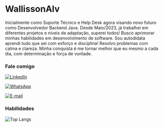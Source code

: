 # WallissonAlv #
Inicialmente como Suporte Técnico e Help Desk agora visando novo futuro como Desenvolvedor Backend Java. Desde Maio/2023, já trabalhei em diferentes projetos e níveis de adaptação, superei todos! Busco aprimorar minhas habilidades em desenvolvimento de software. Sou autodidata aprendi tudo que sei com esforço e disciplina! Resolvo problemas com calma e clareza. Minha conquista é me tornar melhor que eu mesmo a cada dia, com determinação e força de vontade.

### Fale comigo
[![LinkedIn](https://img.shields.io/badge/LinkedIn-000?style=for-the-badge&logo=linkedin&logoColor=white)](https://www.https://www.linkedin.com/in/wallisson-alves-234133199/) 

[![WhatsApp](https://img.shields.io/badge/WhatsApp-000?style=for-the-badge&logo=whatsapp&logoColor=white)](https://wa.me/+5511952969045)

[![E-mail](https://img.shields.io/badge/-Email-000?style=for-the-badge&logo=microsoft-outlook&logoColor=)](mailto:wallissonlima008@gmail.com)

### Habilidades
![Top Langs](https://github-readme-stats-git-masterrstaa-rickstaa.vercel.app/api/top-langs/?username=WallissonAlv&layout=compact&bg_color=000&border_color=30A3DC&title_color=fff&text_color=FFF)
